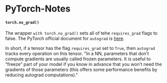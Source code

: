 # PyTorch-Notes

#### `torch.no_grad()`
The wrapper `with torch.no_grad()` sets all of tehe `requires_grad` flags to false.
The PyTorch official document for `autograd` is [here](https://pytorch.org/tutorials/beginner/blitz/autograd_tutorial.html). 

In short, if a tensor has the flag `requires_grad` set to `True`, then `autograd` tracks every operation on this tensor.
"In a NN, parameters that don’t compute gradients are usually called frozen parameters. It is useful to “freeze” part of your model if you know in advance that you won’t need the gradients of those parameters (this offers some performance benefits by reducing autograd computations)."